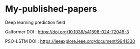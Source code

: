 # My-published-papers
Deep learning prediction field

Galformer DOI : https://doi.org/10.1038/s41598-024-72045-3

PSO-LSTM DOI : https://ieeexplore.ieee.org/document/9941330
